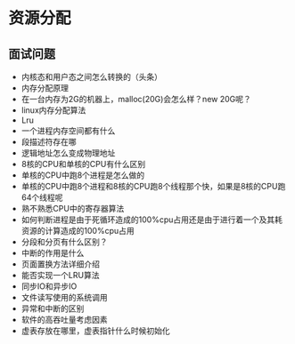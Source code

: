 # 资源分配
## 面试问题
- 内核态和用户态之间怎么转换的（头条）
- 内存分配原理
- 在一台内存为2G的机器上，malloc(20G)会怎么样？new 20G呢？
- linux内存分配算法
- Lru
- 一个进程内存空间都有什么
- 段描述符存在哪
- 逻辑地址怎么变成物理地址
- 8核的CPU和单核的CPU有什么区别
- 单核的CPU中跑8个进程是怎么做的
- 单核的CPU中跑8个进程和8核的CPU跑8个线程那个快，如果是8核的CPU跑64个线程呢
- 熟不熟悉CPU中的寄存器算法
- 如何判断进程是由于死循环造成的100%cpu占用还是由于进行着一个及其耗资源的计算造成的100%cpu占用
- 分段和分页有什么区别？
- 中断的作用是什么
- 页面置换方法详细介绍
- 能否实现一个LRU算法
- 同步IO和异步IO
- 文件读写使用的系统调用
- 异常和中断的区别
- 软件的高吞吐量考虑因素
- 虚表存放在哪里，虚表指针什么时候初始化
